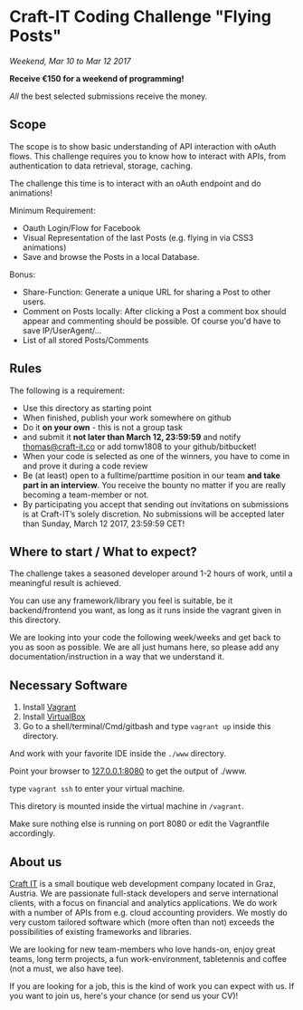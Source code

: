 # Craft-IT Coding Challenge "Flying Posts"

_Weekend, Mar 10 to Mar 12 2017_

__Receive €150 for a weekend of programming!__

_All_ the best selected submissions receive the money.

## Scope

The scope is to show basic understanding of API interaction with oAuth flows. This challenge requires you to know how to interact with APIs, from authentication to data retrieval, storage, caching.

The challenge this time is to interact with an oAuth endpoint and do animations!

Minimum Requirement:
* Oauth Login/Flow for Facebook
* Visual Representation of the last Posts (e.g. flying in via CSS3 animations)
* Save and browse the Posts in a local Database.

Bonus:
* Share-Function: Generate a unique URL for sharing a Post to other users.
* Comment on Posts locally: After clicking a Post a comment box should appear and commenting should be possible. Of course you'd have to save IP/UserAgent/...
* List of all stored Posts/Comments


## Rules
The following is a requirement:

* Use this directory as starting point
* When finished, publish your work somewhere on github
* Do it __on your own__ - this is not a group task
* and submit it __not later than March 12, 23:59:59__ and notify thomas@craft-it.co or add tomw1808 to your github/bitbucket!
* When your code is selected as one of the winners, you have to come in and prove it during a code review
* Be (at least) open to a fulltime/parttime position in our team __and take part in an interview__. You receive the bounty no matter if you are really becoming a team-member or not.
* By participating you accept that sending out invitations on submissions is at Craft-IT’s solely discretion. No submissions will be accepted later than Sunday, March 12 2017, 23:59:59 CET!

## Where to start / What to expect?

The challenge takes a seasoned developer around 1-2 hours of work, until a meaningful result is achieved.

You can use any framework/library you feel is suitable, be it backend/frontend you want, as long as it runs inside the vagrant given in this directory.

We are looking into your code the following week/weeks and get back to you as soon as possible. We are all just humans here, so please add any documentation/instruction in a way that we understand it.

## Necessary Software

1. Install [Vagrant](https://www.vagrantup.com/)
2. Install [VirtualBox](https://www.virtualbox.org/)
3. Go to a shell/terminal/Cmd/gitbash and type `vagrant up` inside this directory.

And work with your favorite IDE inside the `./www` directory.

Point your browser to [127.0.0.1:8080](http://127.0.0.1:8080) to get the output of ./www.

type `vagrant ssh` to enter your virtual machine.

This diretory is mounted inside the virtual machine in `/vagrant`.

Make sure nothing else is running on port 8080 or edit the Vagrantfile accordingly.


## About us
[Craft IT](http://www.craft-it.co/) is a small boutique web development company located in Graz, Austria. We are passionate full-stack developers and serve international clients, with a focus on financial and analytics applications. We do work with a number of APIs from e.g. cloud accounting providers. We mostly do very custom tailored software which (more often than not) exceeds the possibilities of existing frameworks and libraries.

We are looking for new team-members who love hands-on, enjoy great teams, long term projects, a fun work-environment, tabletennis and coffee (not a must, we also have tee).

If you are looking for a job, this is the kind of work you can expect with us. If you want to join us, here's your chance (or send us your CV)!
